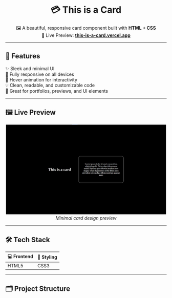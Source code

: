 <div align="center">

# 💳 This is a Card

🖼️ A beautiful, responsive card component built with **HTML + CSS**  
🎯 Live Preview: [**this-is-a-card.vercel.app**](https://this-is-a-card.vercel.app)

</div>

---

## 📌 Features

✨ Sleek and minimal UI  
📱 Fully responsive on all devices  
🎯 Hover animation for interactivity  
💡 Clean, readable, and customizable code  
🧩 Great for portfolios, previews, and UI elements

---

## 🖼️ Live Preview

<p align="center">
  <img src="wallpaper.jpg" alt="Card Preview" width="500"/>
  <br/>
  <i>Minimal card design preview</i>
</p>

---

## 🛠️ Tech Stack

| 💻 Frontend | 🎨 Styling |
|-------------|-------------|
| HTML5        | CSS3        |

---

## 🗂️ Project Structure

